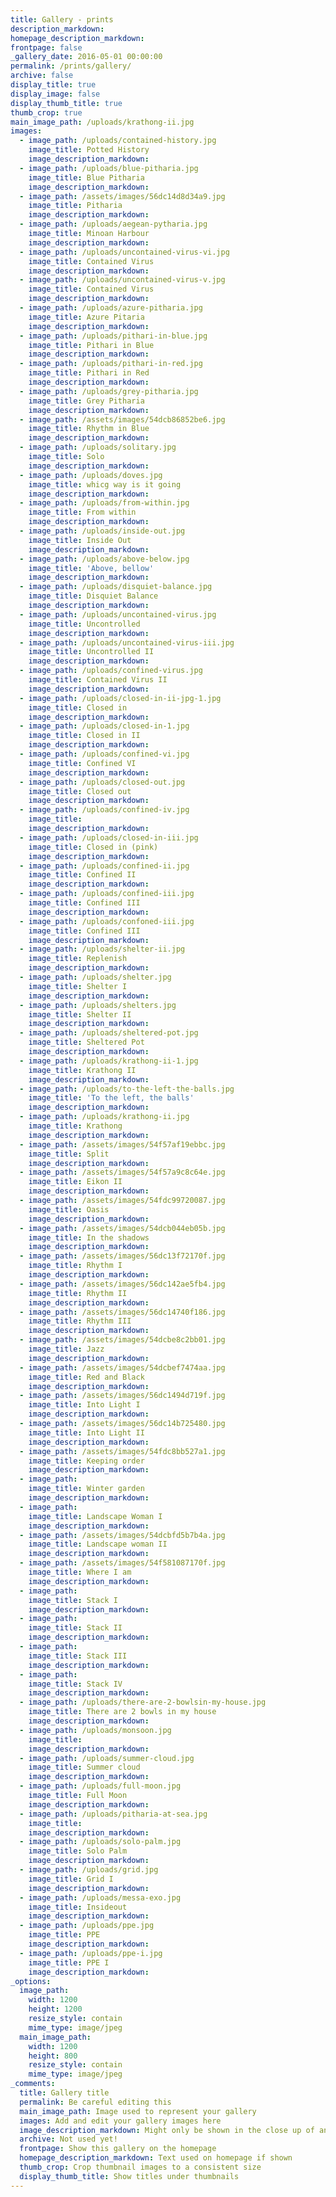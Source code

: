 ```yaml
---
title: Gallery - prints
description_markdown:
homepage_description_markdown:
frontpage: false
_gallery_date: 2016-05-01 00:00:00
permalink: /prints/gallery/
archive: false
display_title: true
display_image: false
display_thumb_title: true
thumb_crop: true
main_image_path: /uploads/krathong-ii.jpg
images:
  - image_path: /uploads/contained-history.jpg
    image_title: Potted History
    image_description_markdown:
  - image_path: /uploads/blue-pitharia.jpg
    image_title: Blue Pitharia
    image_description_markdown:
  - image_path: /assets/images/56dc14d8d34a9.jpg
    image_title: Pitharia
    image_description_markdown:
  - image_path: /uploads/aegean-pytharia.jpg
    image_title: Minoan Harbour
    image_description_markdown:
  - image_path: /uploads/uncontained-virus-vi.jpg
    image_title: Contained Virus
    image_description_markdown:
  - image_path: /uploads/uncontained-virus-v.jpg
    image_title: Contained Virus
    image_description_markdown:
  - image_path: /uploads/azure-pitharia.jpg
    image_title: Azure Pitaria
    image_description_markdown:
  - image_path: /uploads/pithari-in-blue.jpg
    image_title: Pithari in Blue
    image_description_markdown:
  - image_path: /uploads/pithari-in-red.jpg
    image_title: Pithari in Red
    image_description_markdown:
  - image_path: /uploads/grey-pitharia.jpg
    image_title: Grey Pitharia
    image_description_markdown:
  - image_path: /assets/images/54dcb86852be6.jpg
    image_title: Rhythm in Blue
    image_description_markdown:
  - image_path: /uploads/solitary.jpg
    image_title: Solo
    image_description_markdown:
  - image_path: /uploads/doves.jpg
    image_title: whicg way is it going
    image_description_markdown:
  - image_path: /uploads/from-within.jpg
    image_title: From within
    image_description_markdown:
  - image_path: /uploads/inside-out.jpg
    image_title: Inside Out
    image_description_markdown:
  - image_path: /uploads/above-below.jpg
    image_title: 'Above, bellow'
    image_description_markdown:
  - image_path: /uploads/disquiet-balance.jpg
    image_title: Disquiet Balance
    image_description_markdown:
  - image_path: /uploads/uncontained-virus.jpg
    image_title: Uncontrolled
    image_description_markdown:
  - image_path: /uploads/uncontained-virus-iii.jpg
    image_title: Uncontrolled II
    image_description_markdown:
  - image_path: /uploads/confined-virus.jpg
    image_title: Contained Virus II
    image_description_markdown:
  - image_path: /uploads/closed-in-ii-jpg-1.jpg
    image_title: Closed in
    image_description_markdown:
  - image_path: /uploads/closed-in-1.jpg
    image_title: Closed in II
    image_description_markdown:
  - image_path: /uploads/confined-vi.jpg
    image_title: Confined VI
    image_description_markdown:
  - image_path: /uploads/closed-out.jpg
    image_title: Closed out
    image_description_markdown:
  - image_path: /uploads/confined-iv.jpg
    image_title:
    image_description_markdown:
  - image_path: /uploads/closed-in-iii.jpg
    image_title: Closed in (pink)
    image_description_markdown:
  - image_path: /uploads/confined-ii.jpg
    image_title: Confined II
    image_description_markdown:
  - image_path: /uploads/confined-iii.jpg
    image_title: Confined III
    image_description_markdown:
  - image_path: /uploads/confoned-iii.jpg
    image_title: Confined III
    image_description_markdown:
  - image_path: /uploads/shelter-ii.jpg
    image_title: Replenish
    image_description_markdown:
  - image_path: /uploads/shelter.jpg
    image_title: Shelter I
    image_description_markdown:
  - image_path: /uploads/shelters.jpg
    image_title: Shelter II
    image_description_markdown:
  - image_path: /uploads/sheltered-pot.jpg
    image_title: Sheltered Pot
    image_description_markdown:
  - image_path: /uploads/krathong-ii-1.jpg
    image_title: Krathong II
    image_description_markdown:
  - image_path: /uploads/to-the-left-the-balls.jpg
    image_title: 'To the left, the balls'
    image_description_markdown:
  - image_path: /uploads/krathong-ii.jpg
    image_title: Krathong
    image_description_markdown:
  - image_path: /assets/images/54f57af19ebbc.jpg
    image_title: Split
    image_description_markdown:
  - image_path: /assets/images/54f57a9c8c64e.jpg
    image_title: Eikon II
    image_description_markdown:
  - image_path: /assets/images/54fdc99720087.jpg
    image_title: Oasis
    image_description_markdown:
  - image_path: /assets/images/54dcb044eb05b.jpg
    image_title: In the shadows
    image_description_markdown:
  - image_path: /assets/images/56dc13f72170f.jpg
    image_title: Rhythm I
    image_description_markdown:
  - image_path: /assets/images/56dc142ae5fb4.jpg
    image_title: Rhythm II
    image_description_markdown:
  - image_path: /assets/images/56dc14740f186.jpg
    image_title: Rhythm III
    image_description_markdown:
  - image_path: /assets/images/54dcbe8c2bb01.jpg
    image_title: Jazz
    image_description_markdown:
  - image_path: /assets/images/54dcbef7474aa.jpg
    image_title: Red and Black
    image_description_markdown:
  - image_path: /assets/images/56dc1494d719f.jpg
    image_title: Into Light I
    image_description_markdown:
  - image_path: /assets/images/56dc14b725480.jpg
    image_title: Into Light II
    image_description_markdown:
  - image_path: /assets/images/54fdc8bb527a1.jpg
    image_title: Keeping order
    image_description_markdown:
  - image_path:
    image_title: Winter garden
    image_description_markdown:
  - image_path:
    image_title: Landscape Woman I
    image_description_markdown:
  - image_path: /assets/images/54dcbfd5b7b4a.jpg
    image_title: Landscape woman II
    image_description_markdown:
  - image_path: /assets/images/54f581087170f.jpg
    image_title: Where I am
    image_description_markdown:
  - image_path:
    image_title: Stack I
    image_description_markdown:
  - image_path:
    image_title: Stack II
    image_description_markdown:
  - image_path:
    image_title: Stack III
    image_description_markdown:
  - image_path:
    image_title: Stack IV
    image_description_markdown:
  - image_path: /uploads/there-are-2-bowlsin-my-house.jpg
    image_title: There are 2 bowls in my house
    image_description_markdown:
  - image_path: /uploads/monsoon.jpg
    image_title:
    image_description_markdown:
  - image_path: /uploads/summer-cloud.jpg
    image_title: Summer cloud
    image_description_markdown:
  - image_path: /uploads/full-moon.jpg
    image_title: Full Moon
    image_description_markdown:
  - image_path: /uploads/pitharia-at-sea.jpg
    image_title:
    image_description_markdown:
  - image_path: /uploads/solo-palm.jpg
    image_title: Solo Palm
    image_description_markdown:
  - image_path: /uploads/grid.jpg
    image_title: Grid I
    image_description_markdown:
  - image_path: /uploads/messa-exo.jpg
    image_title: Insideout
    image_description_markdown:
  - image_path: /uploads/ppe.jpg
    image_title: PPE
    image_description_markdown:
  - image_path: /uploads/ppe-i.jpg
    image_title: PPE I
    image_description_markdown:
_options:
  image_path:
    width: 1200
    height: 1200
    resize_style: contain
    mime_type: image/jpeg
  main_image_path:
    width: 1200
    height: 800
    resize_style: contain
    mime_type: image/jpeg
_comments:
  title: Gallery title
  permalink: Be careful editing this
  main_image_path: Image used to represent your gallery
  images: Add and edit your gallery images here
  image_description_markdown: Might only be shown in the close up of an image
  archive: Not used yet!
  frontpage: Show this gallery on the homepage
  homepage_description_markdown: Text used on homepage if shown
  thumb_crop: Crop thumbnail images to a consistent size
  display_thumb_title: Show titles under thumbnails
---
```


